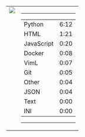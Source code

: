 
<table><tr>
<td valign="top">
  <img src="https://wakatime.com/share/@Aperture/0cd21d5d-ac4f-458d-9c71-d06f479c1297.png" />
</td>

<td valign="top">
  <hr>
  <table>
    <tr><td>Python</td><td>6:12</td></tr><tr><td>HTML</td><td>1:21</td></tr><tr><td>JavaScript</td><td>0:20</td></tr><tr><td>Docker</td><td>0:08</td></tr><tr><td>VimL</td><td>0:07</td></tr><tr><td>Git</td><td>0:05</td></tr><tr><td>Other</td><td>0:04</td></tr><tr><td>JSON</td><td>0:04</td></tr><tr><td>Text</td><td>0:00</td></tr><tr><td>INI</td><td>0:00</td></tr>
  </table>
  <hr>
</td>
</tr></table>

